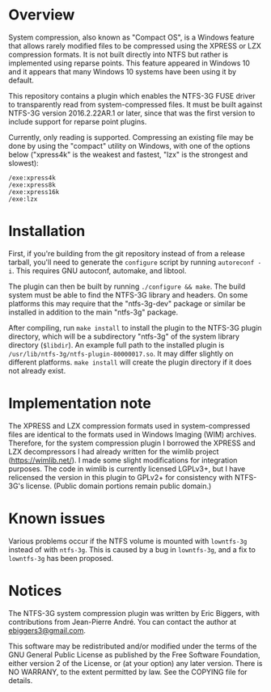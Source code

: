 # Overview

System compression, also known as "Compact OS", is a Windows feature that allows
rarely modified files to be compressed using the XPRESS or LZX compression
formats.  It is not built directly into NTFS but rather is implemented using
reparse points.  This feature appeared in Windows 10 and it appears that many
Windows 10 systems have been using it by default.

This repository contains a plugin which enables the NTFS-3G FUSE driver to
transparently read from system-compressed files.  It must be built against
NTFS-3G version 2016.2.22AR.1 or later, since that was the first version to
include support for reparse point plugins.

Currently, only reading is supported.  Compressing an existing file may be done
by using the "compact" utility on Windows, with one of the options below
("xpress4k" is the weakest and fastest, "lzx" is the strongest and slowest):

	/exe:xpress4k
	/exe:xpress8k
	/exe:xpress16k
	/exe:lzx

# Installation

First, if you're building from the git repository instead of from a release
tarball, you'll need to generate the `configure` script by running
`autoreconf -i`.  This requires GNU autoconf, automake, and libtool.

The plugin can then be built by running `./configure && make`.  The build system
must be able to find the NTFS-3G library and headers.  On some platforms this
may require that the "ntfs-3g-dev" package or similar be installed in addition
to the main "ntfs-3g" package.

After compiling, run `make install` to install the plugin to the NTFS-3G plugin
directory, which will be a subdirectory "ntfs-3g" of the system library
directory (`$libdir`).  An example full path to the installed plugin is
`/usr/lib/ntfs-3g/ntfs-plugin-80000017.so`.  It may differ slightly on different
platforms.  `make install` will create the plugin directory if it does not
already exist.

# Implementation note

The XPRESS and LZX compression formats used in system-compressed files are
identical to the formats used in Windows Imaging (WIM) archives.  Therefore, for
the system compression plugin I borrowed the XPRESS and LZX decompressors I had
already written for the wimlib project (https://wimlib.net/).  I made some
slight modifications for integration purposes.  The code in wimlib is currently
licensed LGPLv3+, but I have relicensed the version in this plugin to GPLv2+ for
consistency with NTFS-3G's license.  (Public domain portions remain public
domain.)

# Known issues

Various problems occur if the NTFS volume is mounted with `lowntfs-3g` instead
of with `ntfs-3g`.  This is caused by a bug in `lowntfs-3g`, and a fix to
`lowntfs-3g` has been proposed.

# Notices

The NTFS-3G system compression plugin was written by Eric Biggers, with
contributions from Jean-Pierre André.  You can contact the author at
ebiggers3@gmail.com.

This software may be redistributed and/or modified under the terms of the GNU
General Public License as published by the Free Software Foundation, either
version 2 of the License, or (at your option) any later version.  There is NO
WARRANY, to the extent permitted by law.  See the COPYING file for details.
